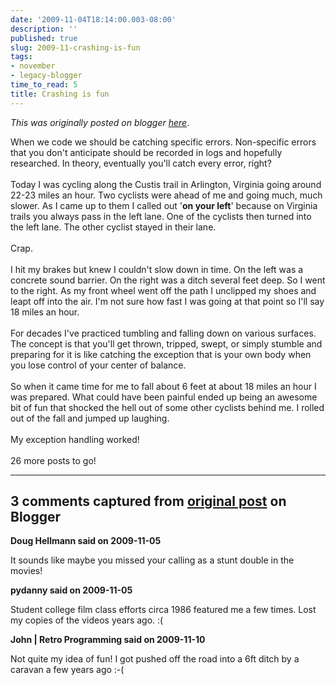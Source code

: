 ```yaml
---
date: '2009-11-04T18:14:00.003-08:00'
description: ''
published: true
slug: 2009-11-crashing-is-fun
tags:
- november
- legacy-blogger
time_to_read: 5
title: Crashing is fun
---
```


*This was originally posted on blogger [here](https://pydanny.blogspot.com/2009/11/crashing-is-fun.html)*.

When we code we should be catching specific errors. Non-specific errors that you don't anticipate should be recorded in logs and hopefully researched. In theory, eventually you'll catch every error, right?<br /><br />Today I was cycling along the Custis trail in Arlington, Virginia going around 22-23 miles an hour. Two cyclists were ahead of me and going much, much slower. As I came up to them I called out '<span style="font-weight: bold;">on your left</span>' because on Virginia trails you always pass in the left lane. One of the cyclists then turned into the left lane. The other cyclist stayed in their lane.<br /><br />Crap.<br /><br />I hit my brakes but knew I couldn't slow down in time. On the left was a concrete sound barrier. On the right was a ditch several feet deep. So I went to the right. As my front wheel went off the path I unclipped my shoes and leapt off into the air. I'm not sure how fast I was going at that point so I'll say 18 miles an hour.<br /><br />For decades I've practiced tumbling and falling down on various surfaces. The concept is that you'll get thrown, tripped, swept, or simply stumble and preparing for it is like catching the exception that is your own body when you lose control of your center of balance.<br /><br />So when it came time for me to fall about 6 feet at about 18 miles an hour I was prepared. What could have been painful ended up being an awesome bit of fun that shocked the hell out of some other cyclists behind me. I rolled out of the fall and jumped up laughing.<br /><br />My exception handling worked!<br /><br />26 more posts to go!

---

## 3 comments captured from [original post](https://pydanny.blogspot.com/2009/11/crashing-is-fun.html) on Blogger

**Doug Hellmann said on 2009-11-05**

It sounds like maybe you missed your calling as a stunt double in the movies!

**pydanny said on 2009-11-05**

Student college film class efforts circa 1986 featured me a few times. Lost my copies of the videos years ago. :(

**John | Retro Programming said on 2009-11-10**

Not quite my idea of fun! I got pushed off the road into a 6ft ditch by a caravan a few years ago :-(

